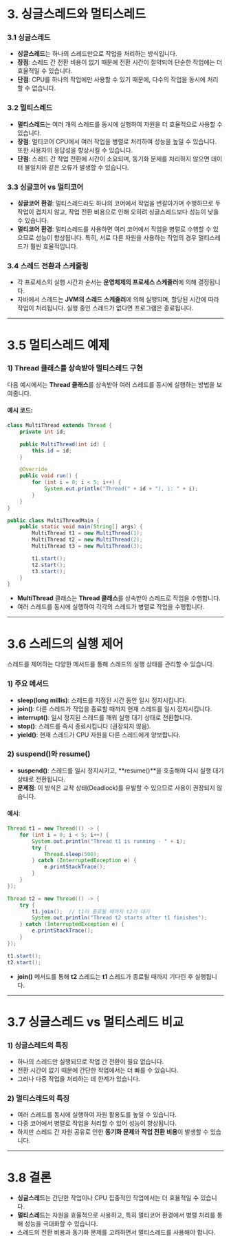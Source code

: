 # 3. 싱글스레드와 멀티스레드

### 3.1 **싱글스레드**
- **싱글스레드**는 하나의 스레드만으로 작업을 처리하는 방식입니다.
- **장점**: 스레드 간 전환 비용이 없기 때문에 전환 시간이 절약되어 단순한 작업에는 더 효율적일 수 있습니다.
- **단점**: CPU를 하나의 작업에만 사용할 수 있기 때문에, 다수의 작업을 동시에 처리할 수 없습니다.

### 3.2 **멀티스레드**
- **멀티스레드**는 여러 개의 스레드를 동시에 실행하여 자원을 더 효율적으로 사용할 수 있습니다.
- **장점**: 멀티코어 CPU에서 여러 작업을 병렬로 처리하여 성능을 높일 수 있습니다. 또한 사용자의 응답성을 향상시킬 수 있습니다.
- **단점**: 스레드 간 작업 전환에 시간이 소요되며, 동기화 문제를 처리하지 않으면 데이터 불일치와 같은 오류가 발생할 수 있습니다.

### 3.3 **싱글코어 vs 멀티코어**
- **싱글코어 환경**: 멀티스레드라도 하나의 코어에서 작업을 번갈아가며 수행하므로 두 작업이 겹치지 않고, 작업 전환 비용으로 인해 오히려 싱글스레드보다 성능이 낮을 수 있습니다.
- **멀티코어 환경**: 멀티스레드를 사용하면 여러 코어에서 작업을 병렬로 수행할 수 있으므로 성능이 향상됩니다. 특히, 서로 다른 자원을 사용하는 작업의 경우 멀티스레드가 훨씬 효율적입니다.

### 3.4 **스레드 전환과 스케줄링**
- 각 프로세스의 실행 시간과 순서는 **운영체제의 프로세스 스케줄러**에 의해 결정됩니다.
- 자바에서 스레드는 **JVM의 스레드 스케줄러**에 의해 실행되며, 할당된 시간에 따라 작업이 처리됩니다. 실행 중인 스레드가 없다면 프로그램은 종료됩니다.

---

# 3.5 멀티스레드 예제

### 1) **Thread 클래스를 상속받아 멀티스레드 구현**
다음 예시에서는 **Thread 클래스**를 상속받아 여러 스레드를 동시에 실행하는 방법을 보여줍니다.

#### 예시 코드:
```java
class MultiThread extends Thread {
    private int id;

    public MultiThread(int id) {
        this.id = id;
    }

    @Override
    public void run() {
        for (int i = 0; i < 5; i++) {
            System.out.println("Thread(" + id + "), i: " + i);
        }
    }
}

public class MultiThreadMain {
    public static void main(String[] args) {
        MultiThread t1 = new MultiThread(1);
        MultiThread t2 = new MultiThread(2);
        MultiThread t3 = new MultiThread(3);

        t1.start();
        t2.start();
        t3.start();
    }
}
```
- **MultiThread** 클래스는 **Thread 클래스**를 상속받아 스레드로 작업을 수행합니다.
- 여러 스레드를 동시에 실행하여 각각의 스레드가 병렬로 작업을 수행합니다.

---

# 3.6 스레드의 실행 제어

스레드를 제어하는 다양한 메서드를 통해 스레드의 실행 상태를 관리할 수 있습니다.

### 1) **주요 메서드**
- **sleep(long millis)**: 스레드를 지정된 시간 동안 일시 정지시킵니다.
- **join()**: 다른 스레드가 작업을 종료할 때까지 현재 스레드를 일시 정지시킵니다.
- **interrupt()**: 일시 정지된 스레드를 깨워 실행 대기 상태로 전환합니다.
- **stop()**: 스레드를 즉시 종료시킵니다 (권장되지 않음).
- **yield()**: 현재 스레드가 CPU 자원을 다른 스레드에게 양보합니다.

### 2) **suspend()와 resume()**
- **suspend()**: 스레드를 일시 정지시키고, **resume()**을 호출해야 다시 실행 대기 상태로 전환됩니다.
- **문제점**: 이 방식은 교착 상태(Deadlock)를 유발할 수 있으므로 사용이 권장되지 않습니다.

#### 예시:
```java
Thread t1 = new Thread(() -> {
    for (int i = 0; i < 5; i++) {
        System.out.println("Thread t1 is running - " + i);
        try {
            Thread.sleep(500);
        } catch (InterruptedException e) {
            e.printStackTrace();
        }
    }
});

Thread t2 = new Thread(() -> {
    try {
        t1.join();  // t1이 종료될 때까지 t2가 대기
        System.out.println("Thread t2 starts after t1 finishes");
    } catch (InterruptedException e) {
        e.printStackTrace();
    }
});

t1.start();
t2.start();
```
- **join()** 메서드를 통해 **t2** 스레드는 **t1** 스레드가 종료될 때까지 기다린 후 실행됩니다.

---

# 3.7 싱글스레드 vs 멀티스레드 비교

### 1) **싱글스레드의 특징**
- 하나의 스레드만 실행되므로 작업 간 전환이 필요 없습니다.
- 전환 시간이 없기 때문에 간단한 작업에서는 더 빠를 수 있습니다.
- 그러나 다중 작업을 처리하는 데 한계가 있습니다.

### 2) **멀티스레드의 특징**
- 여러 스레드를 동시에 실행하여 자원 활용도를 높일 수 있습니다.
- 다중 코어에서 병렬로 작업을 처리할 수 있어 성능이 향상됩니다.
- 하지만 스레드 간 자원 공유로 인한 **동기화 문제**와 **작업 전환 비용**이 발생할 수 있습니다.

---

# 3.8 결론

- **싱글스레드**는 간단한 작업이나 CPU 집중적인 작업에서는 더 효율적일 수 있습니다.
- **멀티스레드**는 자원을 효율적으로 사용하고, 특히 멀티코어 환경에서 병렬 처리를 통해 성능을 극대화할 수 있습니다.
- 스레드의 전환 비용과 동기화 문제를 고려하면서 멀티스레드를 사용해야 합니다.

